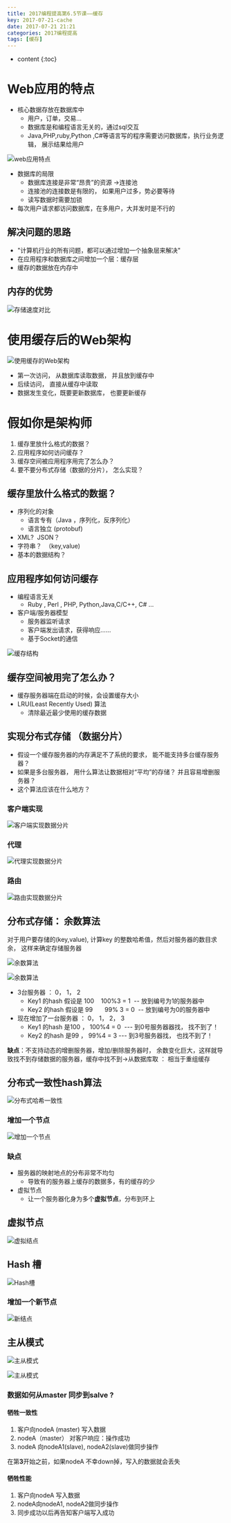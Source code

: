 ```yaml
---
title: 2017编程提高第6.5节课——缓存
key: 2017-07-21-cache
date: 2017-07-21 21:21
categories: 2017编程提高
tags: [缓存]
---
```


* content
{:toc}

# Web应用的特点
- 核心数据存放在数据库中
	- 用户，订单，交易...
	- 数据库是和编程语言无关的，通过sql交互
	- Java,PHP,ruby,Python ,C#等语言写的程序需要访问数据库，执行业务逻辑， 展示结果给用户

![][1]

- 数据库的局限
	- 数据库连接是非常“昂贵”的资源 ->连接池
	- 连接池的连接数是有限的， 如果用户过多，势必要等待
	- 读写数据时需要加锁
- 每次用户请求都访问数据库，在多用户，大并发时是不行的

## 解决问题的思路
- "计算机行业的所有问题，都可以通过增加一个抽象层来解决"
- 在应用程序和数据库之间增加一个层：缓存层
- 缓存的数据放在内存中

## 内存的优势
![][2]

# 使用缓存后的Web架构
![][3]

- 第一次访问， 从数据库读取数据， 并且放到缓存中
- 后续访问， 直接从缓存中读取
- 数据发生变化，既要更新数据库， 也要更新缓存

# 假如你是架构师
1. 缓存里放什么格式的数据？
2. 应用程序如何访问缓存？
3. 缓存空间被应用程序用完了怎么办？
4. 要不要分布式存储（数据的分片）， 怎么实现？

## 缓存里放什么格式的数据？
- 序列化的对象
	- 语言专有（Java ，序列化，反序列化）
	- 语言独立 (protobuf)
- XML?  JSON？
- 字符串？  （key,value)
- 基本的数据结构？

## 应用程序如何访问缓存
- 编程语言无关
	- Ruby , Perl , PHP, Python,Java,C/C++, C# ...
- 客户端/服务器模型
	- 服务器监听请求
	- 客户端发出请求，获得响应……
	- 基于Socket的通信

![][4]

## 缓存空间被用完了怎么办？
- 缓存服务器端在启动的时候，会设置缓存大小
- LRU(Least Recently Used) 算法
	- 清除最近最少使用的缓存数据

## 实现分布式存储 （数据分片）
- 假设一个缓存服务器的内存满足不了系统的要求， 能不能支持多台缓存服务器？
- 如果是多台服务器， 用什么算法让数据相对“平均”的存储？ 并且容易增删服务器？
- 这个算法应该在什么地方？

### **客户端实现**
![][5]
### **代理**
![][6]
### **路由**
![][7]

## 分布式存储： 余数算法
对于用户要存储的(key,value), 计算key 的整数哈希值，然后对服务器的数目求余， 这样来确定存储服务器

![][8]

![][9]

- 3台服务器 ： 0， 1， 2
	- Key1 的hash 假设是 100    100%3 = 1  -- 放到编号为1的服务器中 
	- Key2 的hash 假设是 99       99% 3 = 0  -- 放到编号为0的服务器中
- 现在增加了一台服务器 ： 0， 1， 2， 3
	- Key1 的hash 是100 ， 100%4 = 0  --- 到0号服务器器找， 找不到了！
	- Key2 的hash 是99 ， 99%4 = 3 --- 到3号服务器找， 也找不到了！

**缺点**：不支持动态的增删服务器，增加/删除服务器时， 余数变化巨大，这样就导致找不到存储数据的服务器，缓存中找不到→从数据库取 ： 相当于重组缓存

## 分布式一致性hash算法
![][10]
### 增加一个节点
![][11]
### 缺点
- 服务器的映射地点的分布非常不均匀
	- 导致有的服务器上缓存的数据多，有的缓存的少
- 虚拟节点
	- 让一个服务器化身为多个**虚拟节点**，分布到环上

## 虚拟节点
![][12]

## Hash 槽
![][13]

### 增加一个新节点
![][14]

## 主从模式
![][15]

![][16]

### 数据如何从master 同步到salve ?
#### 牺牲一致性
1. 客户向nodeA (master) 写入数据
2. nodeA（master） 对客户响应：操作成功
3. nodeA 向nodeA1(slave), nodeA2(slave)做同步操作

在第**3**开始之前，如果nodeA 不幸down掉，写入的数据就会丢失

#### 牺牲性能
1. 客户向nodeA 写入数据
2. nodeA向nodeA1, nodeA2做同步操作
3. 同步成功以后再告知客户端写入成功

  [1]: https://www.github.com/lanyuanxiaoyao/GitGallery/raw/master/2017/7/21/2017%E7%BC%96%E7%A8%8B%E6%8F%90%E9%AB%98%E7%AC%AC6.5%E8%8A%82%E8%AF%BE%E2%80%94%E2%80%94%E7%BC%93%E5%AD%98/%E5%9B%BE%E7%89%871.png "web应用特点"
  [2]: https://www.github.com/lanyuanxiaoyao/GitGallery/raw/master/2017/7/21/2017%E7%BC%96%E7%A8%8B%E6%8F%90%E9%AB%98%E7%AC%AC6.5%E8%8A%82%E8%AF%BE%E2%80%94%E2%80%94%E7%BC%93%E5%AD%98/%E5%9B%BE%E7%89%872.png "存储速度对比"
  [3]: https://www.github.com/lanyuanxiaoyao/GitGallery/raw/master/2017/7/21/2017%E7%BC%96%E7%A8%8B%E6%8F%90%E9%AB%98%E7%AC%AC6.5%E8%8A%82%E8%AF%BE%E2%80%94%E2%80%94%E7%BC%93%E5%AD%98/%E5%9B%BE%E7%89%873.png "使用缓存的Web架构"
  [4]: https://www.github.com/lanyuanxiaoyao/GitGallery/raw/master/2017/7/21/2017%E7%BC%96%E7%A8%8B%E6%8F%90%E9%AB%98%E7%AC%AC6.5%E8%8A%82%E8%AF%BE%E2%80%94%E2%80%94%E7%BC%93%E5%AD%98/%E5%9B%BE%E7%89%874.png "缓存结构"
  [5]: https://www.github.com/lanyuanxiaoyao/GitGallery/raw/master/2017/7/21/2017%E7%BC%96%E7%A8%8B%E6%8F%90%E9%AB%98%E7%AC%AC6.5%E8%8A%82%E8%AF%BE%E2%80%94%E2%80%94%E7%BC%93%E5%AD%98/%E5%9B%BE%E7%89%875.png "客户端实现数据分片"
  [6]: https://www.github.com/lanyuanxiaoyao/GitGallery/raw/master/2017/7/21/2017%E7%BC%96%E7%A8%8B%E6%8F%90%E9%AB%98%E7%AC%AC6.5%E8%8A%82%E8%AF%BE%E2%80%94%E2%80%94%E7%BC%93%E5%AD%98/%E5%9B%BE%E7%89%876.png "代理实现数据分片"
  [7]: https://www.github.com/lanyuanxiaoyao/GitGallery/raw/master/2017/7/21/2017%E7%BC%96%E7%A8%8B%E6%8F%90%E9%AB%98%E7%AC%AC6.5%E8%8A%82%E8%AF%BE%E2%80%94%E2%80%94%E7%BC%93%E5%AD%98/%E5%9B%BE%E7%89%877.png "路由实现数据分片"
  [8]: https://www.github.com/lanyuanxiaoyao/GitGallery/raw/master/2017/7/21/2017%E7%BC%96%E7%A8%8B%E6%8F%90%E9%AB%98%E7%AC%AC6.5%E8%8A%82%E8%AF%BE%E2%80%94%E2%80%94%E7%BC%93%E5%AD%98/%E5%9B%BE%E7%89%878.png "余数算法"
  [9]: https://www.github.com/lanyuanxiaoyao/GitGallery/raw/master/2017/7/21/2017%E7%BC%96%E7%A8%8B%E6%8F%90%E9%AB%98%E7%AC%AC6.5%E8%8A%82%E8%AF%BE%E2%80%94%E2%80%94%E7%BC%93%E5%AD%98/%E5%9B%BE%E7%89%879.png "余数算法"
  [10]: https://www.github.com/lanyuanxiaoyao/GitGallery/raw/master/2017/7/21/2017%E7%BC%96%E7%A8%8B%E6%8F%90%E9%AB%98%E7%AC%AC6.5%E8%8A%82%E8%AF%BE%E2%80%94%E2%80%94%E7%BC%93%E5%AD%98/%E5%9B%BE%E7%89%8710.png "分布式哈希一致性"
  [11]: https://www.github.com/lanyuanxiaoyao/GitGallery/raw/master/2017/7/21/2017%E7%BC%96%E7%A8%8B%E6%8F%90%E9%AB%98%E7%AC%AC6.5%E8%8A%82%E8%AF%BE%E2%80%94%E2%80%94%E7%BC%93%E5%AD%98/%E5%9B%BE%E7%89%8711.png "增加一个节点"
  [12]: https://www.github.com/lanyuanxiaoyao/GitGallery/raw/master/2017/7/21/2017%E7%BC%96%E7%A8%8B%E6%8F%90%E9%AB%98%E7%AC%AC6.5%E8%8A%82%E8%AF%BE%E2%80%94%E2%80%94%E7%BC%93%E5%AD%98/%E5%9B%BE%E7%89%8712.png "虚拟结点"
  [13]: https://www.github.com/lanyuanxiaoyao/GitGallery/raw/master/2017/7/21/2017%E7%BC%96%E7%A8%8B%E6%8F%90%E9%AB%98%E7%AC%AC6.5%E8%8A%82%E8%AF%BE%E2%80%94%E2%80%94%E7%BC%93%E5%AD%98/%E5%9B%BE%E7%89%8713.png "Hash槽"
  [14]: https://www.github.com/lanyuanxiaoyao/GitGallery/raw/master/2017/7/21/2017%E7%BC%96%E7%A8%8B%E6%8F%90%E9%AB%98%E7%AC%AC6.5%E8%8A%82%E8%AF%BE%E2%80%94%E2%80%94%E7%BC%93%E5%AD%98/%E5%9B%BE%E7%89%8714.png "新结点"
  [15]: https://www.github.com/lanyuanxiaoyao/GitGallery/raw/master/2017/7/21/2017%E7%BC%96%E7%A8%8B%E6%8F%90%E9%AB%98%E7%AC%AC6.5%E8%8A%82%E8%AF%BE%E2%80%94%E2%80%94%E7%BC%93%E5%AD%98/%E5%9B%BE%E7%89%8715.png "主从模式"
  [16]: https://www.github.com/lanyuanxiaoyao/GitGallery/raw/master/2017/7/21/2017%E7%BC%96%E7%A8%8B%E6%8F%90%E9%AB%98%E7%AC%AC6.5%E8%8A%82%E8%AF%BE%E2%80%94%E2%80%94%E7%BC%93%E5%AD%98/%E5%9B%BE%E7%89%8716.png "主从模式"
